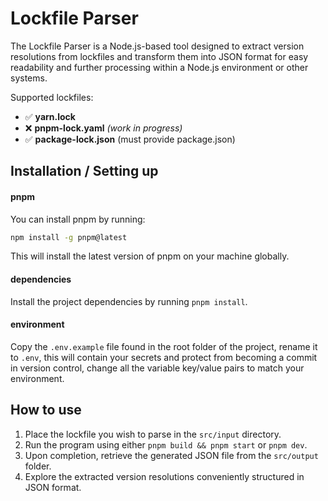 # Lockfile Parser

The Lockfile Parser is a Node.js-based tool designed to extract version resolutions from lockfiles and transform them into JSON format for easy readability and further processing within a Node.js environment or other systems.

Supported lockfiles:

- ✅ **yarn.lock**
- ❌ **pnpm-lock.yaml** _(work in progress)_
- ✅ **package-lock.json** (must provide package.json)

## Installation / Setting up

#### pnpm

You can install pnpm by running:

```bash
npm install -g pnpm@latest
```

This will install the latest version of pnpm on your machine globally.

#### dependencies

Install the project dependencies by running `pnpm install`.

#### environment

Copy the `.env.example` file found in the root folder of the project, rename it to `.env`, this will contain your secrets and protect from becoming a commit in version control, change all the variable key/value pairs to match your environment.

## How to use

1. Place the lockfile you wish to parse in the `src/input` directory.
2. Run the program using either `pnpm build && pnpm start` or `pnpm dev`.
3. Upon completion, retrieve the generated JSON file from the `src/output` folder.
4. Explore the extracted version resolutions conveniently structured in JSON format.
